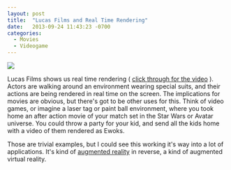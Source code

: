 ```yaml
---
layout: post
title:  "Lucas Films and Real Time Rendering"
date:   2013-09-24 11:43:23 -0700
categories:
  - Movies
  - Videogame
---
```


  ![](/attachments/dda466c39ff3f08ddd9f8ad1b5e23936/image.png)  

 Lucas Films shows us real time rendering (  [﻿click through for the video](http://www.thatvideosite.com/v/11118/lucasfilm-shows-off-the-future-of-filmmaking-scenes-get-rendered-out-in-real-time-removing-the-need-for-post-production)  ). Actors are walking around an environment wearing special suits, and their actions are being rendered in real time on the screen. The implications for movies are obvious, but there's got to be other uses for this. Think of video games, or imagine a laser tag or paint ball environment, where you took home an after action movie of your match set in the Star Wars or Avatar universe. You could throw a party for your kid, and send all the kids home with a video of them rendered as Ewoks.  

 Those are trivial examples, but I could see this working it's way into a lot of applications. It's kind of   [augmented reality](http://en.wikipedia.org/wiki/Augmented_reality)   in reverse, a kind of augmented virtual reality. 
